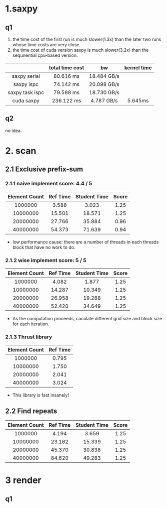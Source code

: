 # 1.saxpy
## q1
1. the time cost of the first run is much slower(1.3x) than the later two runs whose time costs are very close.
2. the time cost of cuda version saxpy is much slower(3.2x) than the sequnential cpu-based version.

|  |  total time cost | bw | kernel time |
| :----: | :---------------: | :---------------: | :------: |
|   saxpy serial    |       80.616 ms    |      18.484 GB/s      | |
|   saxpy ispc    |       74.142 ms    |      20.098 GB/s      | |
|   saxpy task ispc    |      79.588 ms    |      18.730 GB/s     | |
|   cuda saxpy    |      236.122 ms      |      4.787 GB/s      | 5.645ms|  

## q2
no idea.

# 2. scan
## 2.1 Exclusive prefix-sum
### 2.1.1 naive implement score: 4.4 / 5
| Element Count|  Ref Time | Student Time | Score |
| :----: | :---------------: | :---------------: | :------: |
|   1000000   |       3.588    |      3.023      | 1.25|
|   10000000    |       15.501     |      18.571      | 1.25|
|   20000000    |      27.766    |      35.884     |0.96 |
|   40000000    |      54.373      |      71.639      |  0.94|  
* low performance cause: there are a number of threads in each threads block that have no work to do.  
### 2.1.2 wise implement score: 5 / 5
| Element Count|  Ref Time | Student Time | Score |
| :----: | :---------------: | :---------------: | :------: |
|   1000000   |       4.082     |      1.877      | 1.25|
|   10000000    |       14.287     |      10.349      | 1.25|
|   20000000    |      26.958     |      19.288     | 1.25 |
|   40000000    |      52.420       |      34.649     |   1.25|  
* As the computation proceeds, caculate different grid size and block size for each iteration.
### 2.1.3 Thrust library
| Element Count|  Ref Time | 
| :----: | :---------------: |
|   1000000   |       0.795     | 
|   10000000    |      1.750    |  
|   20000000    |      2.041     |   
|   40000000    |     3.024       |    
* This library is fast insanely! 
## 2.2 Find repeats
| Element Count|  Ref Time | Student Time | Score |
| :----: | :---------------: | :---------------: | :------: |
|   1000000   |        4.194     |      3.659     | 1.25|
|   10000000    |       23.162      |      15.339       | 1.25|
|   20000000    |      45.370      |      30.838    | 1.25 |
|   40000000    |      84.620        |      49.283     |   1.25|  

# 3 render
## q1